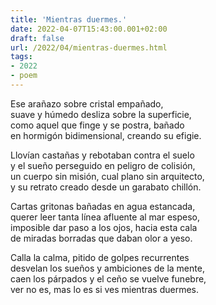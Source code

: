 ```yaml
---
title: 'Mientras duermes.'
date: 2022-04-07T15:43:00.001+02:00
draft: false
url: /2022/04/mientras-duermes.html
tags: 
- 2022
- poem
---
```


Ese arañazo sobre cristal empañado,  
suave y húmedo desliza sobre la superficie,  
como aquel que finge y se postra, bañado  
en hormigón bidimensional, creando su efigie.  

Llovían castañas y rebotaban contra el suelo  
y el sueño perseguido en peligro de colisión,  
un cuerpo sin misión, cual plano sin arquitecto,  
y su retrato creado desde un garabato chillón.  

Cartas gritonas bañadas en agua estancada,  
querer leer tanta línea afluente al mar espeso,  
imposible dar paso a los ojos, hacia esta cala  
de miradas borradas que daban olor a yeso.  

Calla la calma, pitido de golpes recurrentes  
desvelan los sueños y ambiciones de la mente,  
caen los párpados y el ceño se vuelve funebre,  
ver no es, mas lo es si ves mientras duermes.  